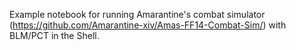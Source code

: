 Example notebook for running Amarantine's combat simulator (https://github.com/Amarantine-xiv/Amas-FF14-Combat-Sim/) with BLM/PCT in the Shell.
